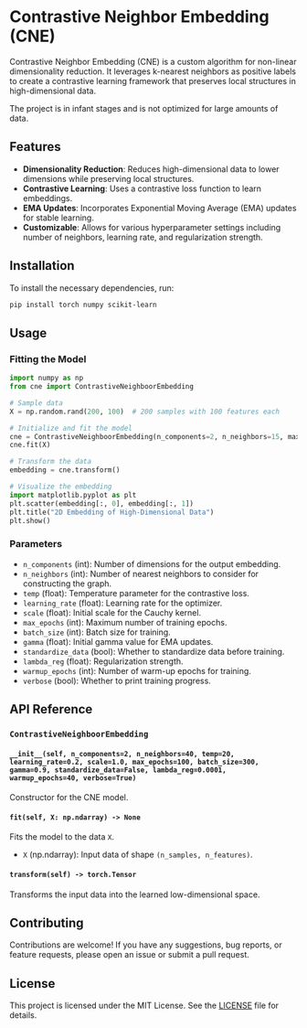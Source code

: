 # Contrastive Neighbor Embedding (CNE)

Contrastive Neighbor Embedding (CNE) is a custom algorithm for non-linear dimensionality reduction. It leverages k-nearest neighbors as positive labels to create a contrastive learning framework that preserves local structures in high-dimensional data.

The project is in infant stages and is not optimized for large amounts of data.

## Features

- **Dimensionality Reduction**: Reduces high-dimensional data to lower dimensions while preserving local structures.
- **Contrastive Learning**: Uses a contrastive loss function to learn embeddings.
- **EMA Updates**: Incorporates Exponential Moving Average (EMA) updates for stable learning.
- **Customizable**: Allows for various hyperparameter settings including number of neighbors, learning rate, and regularization strength.

## Installation

To install the necessary dependencies, run:

```bash
pip install torch numpy scikit-learn
```

## Usage

### Fitting the Model

```python
import numpy as np
from cne import ContrastiveNeighboorEmbedding

# Sample data
X = np.random.rand(200, 100)  # 200 samples with 100 features each

# Initialize and fit the model
cne = ContrastiveNeighboorEmbedding(n_components=2, n_neighbors=15, max_epochs=50)
cne.fit(X)

# Transform the data
embedding = cne.transform()

# Visualize the embedding
import matplotlib.pyplot as plt
plt.scatter(embedding[:, 0], embedding[:, 1])
plt.title("2D Embedding of High-Dimensional Data")
plt.show()
```

### Parameters

- `n_components` (int): Number of dimensions for the output embedding.
- `n_neighbors` (int): Number of nearest neighbors to consider for constructing the graph.
- `temp` (float): Temperature parameter for the contrastive loss.
- `learning_rate` (float): Learning rate for the optimizer.
- `scale` (float): Initial scale for the Cauchy kernel.
- `max_epochs` (int): Maximum number of training epochs.
- `batch_size` (int): Batch size for training.
- `gamma` (float): Initial gamma value for EMA updates.
- `standardize_data` (bool): Whether to standardize data before training.
- `lambda_reg` (float): Regularization strength.
- `warmup_epochs` (int): Number of warm-up epochs for training.
- `verbose` (bool): Whether to print training progress.

## API Reference

### `ContrastiveNeighboorEmbedding`

#### `__init__(self, n_components=2, n_neighbors=40, temp=20, learning_rate=0.2, scale=1.0, max_epochs=100, batch_size=300, gamma=0.9, standardize_data=False, lambda_reg=0.0001, warmup_epochs=40, verbose=True)`

Constructor for the CNE model.

#### `fit(self, X: np.ndarray) -> None`

Fits the model to the data `X`.

- `X` (np.ndarray): Input data of shape `(n_samples, n_features)`.

#### `transform(self) -> torch.Tensor`

Transforms the input data into the learned low-dimensional space.

## Contributing

Contributions are welcome! If you have any suggestions, bug reports, or feature requests, please open an issue or submit a pull request.

## License

This project is licensed under the MIT License. See the [LICENSE](LICENSE) file for details.
